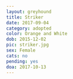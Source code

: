 ```yaml
---
layout: greyhound
title: Striker
date: 2017-09-04
category: adopted
color: Orange and White
dob: 2015-12-02
pic: striker.jpg
sex: Female
cats: no
pending: yes
doa: 2017-10-13
---
```


